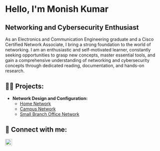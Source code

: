 <h1>Hello, I'm Monish Kumar <br/><h2>Networking and Cybersecurity Enthusiast</h2></h1>

As an Electronics and Communication Engineering graduate and a Cisco Certified Network Associate, I bring a strong foundation to the world of networking. I am an enthusiastic and self-motivated learner, constantly seeking opportunities to grasp new concepts, master essential tools, and gain a comprehensive understanding of networking and cybersecurity concepts through dedicated reading, documentation, and hands-on research.

<h2>👨‍💻 Projects:</h2>

- <b>Network Design and Configuration:</b>
  - <a href="https://github.com/monish0709/Home-Network.git">Home Network</a>
  - <a href="https://github.com/monish0709/Campus-Network.git">Campus Network</a>
  - <a href="https://github.com/monish0709/Small-Branch-Office-Network.git">Small Branch Office Network</a>

<h2> 🤳 Connect with me:</h2>

[<img align="left" alt="JoshMadakor | LinkedIn" width="22px" src="https://cdn.jsdelivr.net/npm/simple-icons@v3/icons/linkedin.svg" />][linkedin]



[linkedin]: https://www.linkedin.com/in/emonishkumar/

